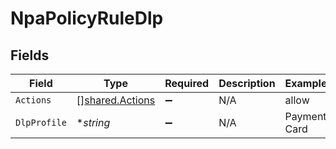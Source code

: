 # NpaPolicyRuleDlp


## Fields

| Field                                                     | Type                                                      | Required                                                  | Description                                               | Example                                                   |
| --------------------------------------------------------- | --------------------------------------------------------- | --------------------------------------------------------- | --------------------------------------------------------- | --------------------------------------------------------- |
| `Actions`                                                 | [][shared.Actions](../../../pkg/models/shared/actions.md) | :heavy_minus_sign:                                        | N/A                                                       | allow                                                     |
| `DlpProfile`                                              | **string*                                                 | :heavy_minus_sign:                                        | N/A                                                       | Payment Card                                              |
